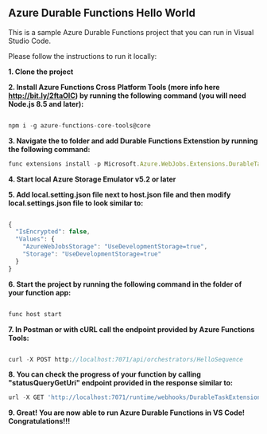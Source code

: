 ## Azure Durable Functions Hello World

This is a sample Azure Durable Functions project that you can run in Visual Studio Code.

Please follow the instructions to run it locally:

**1. Clone the project**


**2. Install Azure Functions Cross Platform Tools (more info here http://bit.ly/2ftaOIC) by running the following command (you will need Node.js 8.5 and later):**

```javascript

npm i -g azure-functions-core-tools@core 

```

**3. Navigate the to folder and add Durable Functions Extenstion by running the following command:**

```javascript
func extensions install -p Microsoft.Azure.WebJobs.Extensions.DurableTask -v 1.0.0-beta

```
**4. Start local Azure Storage Emulator v5.2 or later**  

**5. Add local.setting.json file next to host.json file and then modify local.settings.json file to look similar to:**

```javascript

{
  "IsEncrypted": false,
  "Values": {
    "AzureWebJobsStorage": "UseDevelopmentStorage=true",
    "Storage": "UseDevelopmentStorage=true"
  }
}

```

**6. Start the project by running the following command in the folder of your function app:**

```javascript

func host start 

```

**7. In Postman or with cURL call the endpoint provided by Azure Functions Tools:**

```javascript

curl -X POST http://localhost:7071/api/orchestrators/HelloSequence

```

**8. You can check the progress of your function by calling "statusQueryGetUri" endpoint provided in the response similar to:** 

```javascript
url -X GET 'http://localhost:7071/runtime/webhooks/DurableTaskExtension/instances/9c71ff5ff9f34e4f82f882c795bb20fa?taskHub=DurableFunctionsHub&connection=Storage&code=xuqaAlxP%2F%2FjlrBxU%2FL8kE5jjzMzhHysVVUucYItg6rBPJvAAIetd%2FA%3D%3D'
```

**9. Great! You are now able to run Azure Durable Functions in VS Code! Congratulations!!!**
